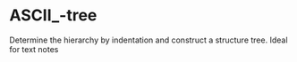 # ASCII_-tree
Determine the hierarchy by indentation and construct a structure tree. Ideal for text notes
